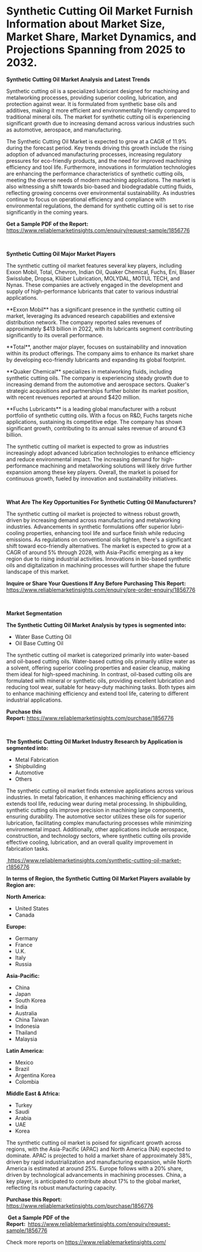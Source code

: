 <p><h1>Synthetic Cutting Oil Market Furnish Information about Market Size, Market Share, Market Dynamics, and Projections Spanning from 2025 to 2032.</h1></p><p><strong>Synthetic Cutting Oil Market Analysis and Latest Trends</strong></p>
<p><p>Synthetic cutting oil is a specialized lubricant designed for machining and metalworking processes, providing superior cooling, lubrication, and protection against wear. It is formulated from synthetic base oils and additives, making it more efficient and environmentally friendly compared to traditional mineral oils. The market for synthetic cutting oil is experiencing significant growth due to increasing demand across various industries such as automotive, aerospace, and manufacturing.</p><p>The Synthetic Cutting Oil Market is expected to grow at a CAGR of 11.9% during the forecast period. Key trends driving this growth include the rising adoption of advanced manufacturing processes, increasing regulatory pressures for eco-friendly products, and the need for improved machining efficiency and tool life. Furthermore, innovations in formulation technologies are enhancing the performance characteristics of synthetic cutting oils, meeting the diverse needs of modern machining applications. The market is also witnessing a shift towards bio-based and biodegradable cutting fluids, reflecting growing concerns over environmental sustainability. As industries continue to focus on operational efficiency and compliance with environmental regulations, the demand for synthetic cutting oil is set to rise significantly in the coming years.</p></p>
<p><strong>Get a Sample PDF of the Report:&nbsp;</strong> <a href="https://www.reliablemarketinsights.com/enquiry/request-sample/1856776?utm_campaign=2113&utm_medium=2&utm_source=Github&utm_content=ia&utm_term=30012025&utm_id=synthetic-cutting-oil">https://www.reliablemarketinsights.com/enquiry/request-sample/1856776</a></p>
<p>&nbsp;</p>
<p><strong>Synthetic Cutting Oil Major Market Players</strong></p>
<p><p>The synthetic cutting oil market features several key players, including Exxon Mobil, Total, Chevron, Indian Oil, Quaker Chemical, Fuchs, Eni, Blaser Swisslube, Dropsa, Klüber Lubrication, MOLYDAL, MOTUL TECH, and Nynas. These companies are actively engaged in the development and supply of high-performance lubricants that cater to various industrial applications.</p><p>**Exxon Mobil** has a significant presence in the synthetic cutting oil market, leveraging its advanced research capabilities and extensive distribution network. The company reported sales revenues of approximately $413 billion in 2022, with its lubricants segment contributing significantly to its overall performance.</p><p>**Total**, another major player, focuses on sustainability and innovation within its product offerings. The company aims to enhance its market share by developing eco-friendly lubricants and expanding its global footprint.</p><p>**Quaker Chemical** specializes in metalworking fluids, including synthetic cutting oils. The company is experiencing steady growth due to increasing demand from the automotive and aerospace sectors. Quaker's strategic acquisitions and partnerships further bolster its market position, with recent revenues reported at around $420 million.</p><p>**Fuchs Lubricants** is a leading global manufacturer with a robust portfolio of synthetic cutting oils. With a focus on R&D, Fuchs targets niche applications, sustaining its competitive edge. The company has shown significant growth, contributing to its annual sales revenue of around €3 billion.</p><p>The synthetic cutting oil market is expected to grow as industries increasingly adopt advanced lubrication technologies to enhance efficiency and reduce environmental impact. The increasing demand for high-performance machining and metalworking solutions will likely drive further expansion among these key players. Overall, the market is poised for continuous growth, fueled by innovation and sustainability initiatives.</p></p>
<p>&nbsp;</p>
<p><strong>What Are The Key Opportunities For Synthetic Cutting Oil Manufacturers?</strong></p>
<p><p>The synthetic cutting oil market is projected to witness robust growth, driven by increasing demand across manufacturing and metalworking industries. Advancements in synthetic formulations offer superior lubri-cooling properties, enhancing tool life and surface finish while reducing emissions. As regulations on conventional oils tighten, there's a significant shift toward eco-friendly alternatives. The market is expected to grow at a CAGR of around 5% through 2028, with Asia-Pacific emerging as a key region due to rising industrial activities. Innovations in bio-based synthetic oils and digitalization in machining processes will further shape the future landscape of this market.</p></p>
<p><strong>Inquire or Share Your Questions If Any Before Purchasing This Report:</strong> <a href="https://www.reliablemarketinsights.com/enquiry/pre-order-enquiry/1856776?utm_campaign=2113&utm_medium=2&utm_source=Github&utm_content=ia&utm_term=30012025&utm_id=synthetic-cutting-oil">https://www.reliablemarketinsights.com/enquiry/pre-order-enquiry/1856776</a></p>
<p>&nbsp;</p>
<p><strong>Market Segmentation</strong></p>
<p><strong>The Synthetic Cutting Oil Market Analysis by types is segmented into:</strong></p>
<p><ul><li>Water Base Cutting Oil</li><li>Oil Base Cutting Oil</li></ul></p>
<p><p>The synthetic cutting oil market is categorized primarily into water-based and oil-based cutting oils. Water-based cutting oils primarily utilize water as a solvent, offering superior cooling properties and easier cleanup, making them ideal for high-speed machining. In contrast, oil-based cutting oils are formulated with mineral or synthetic oils, providing excellent lubrication and reducing tool wear, suitable for heavy-duty machining tasks. Both types aim to enhance machining efficiency and extend tool life, catering to different industrial applications.</p></p>
<p><strong>Purchase this Report:&nbsp;</strong><a href="https://www.reliablemarketinsights.com/purchase/1856776?utm_campaign=2113&utm_medium=2&utm_source=Github&utm_content=ia&utm_term=30012025&utm_id=synthetic-cutting-oil">https://www.reliablemarketinsights.com/purchase/1856776</a></p>
<p>&nbsp;</p>
<p><strong>The Synthetic Cutting Oil Market Industry Research by Application is segmented into:</strong></p>
<p><ul><li>Metal Fabrication</li><li>Shipbuilding</li><li>Automotive</li><li>Others</li></ul></p>
<p><p>The synthetic cutting oil market finds extensive applications across various industries. In metal fabrication, it enhances machining efficiency and extends tool life, reducing wear during metal processing. In shipbuilding, synthetic cutting oils improve precision in machining large components, ensuring durability. The automotive sector utilizes these oils for superior lubrication, facilitating complex manufacturing processes while minimizing environmental impact. Additionally, other applications include aerospace, construction, and technology sectors, where synthetic cutting oils provide effective cooling, lubrication, and an overall quality improvement in fabrication tasks.</p></p>
<p><a href="https://www.reliablemarketinsights.com/synthetic-cutting-oil-market-r1856776?utm_campaign=2113&utm_medium=2&utm_source=Github&utm_content=ia&utm_term=30012025&utm_id=synthetic-cutting-oil">&nbsp;https://www.reliablemarketinsights.com/synthetic-cutting-oil-market-r1856776</a></p>
<p><strong>In terms of Region, the Synthetic Cutting Oil Market Players available by Region are:</strong></p>
<p>
    <p> <strong> North America: </strong>
        <ul>
            <li>United States</li>
            <li>Canada</li>
        </ul>
        </p> 
    <p> <strong> Europe: </strong>
        <ul>
            <li>Germany</li>
            <li>France</li>
            <li>U.K.</li>
            <li>Italy</li>
            <li>Russia</li>
        </ul>
        </p> 
    <p> <strong> Asia-Pacific: </strong>
        <ul>
            <li>China</li>
            <li>Japan</li>
            <li>South Korea</li>
            <li>India</li>
            <li>Australia</li>
            <li>China Taiwan</li>
            <li>Indonesia</li>
            <li>Thailand</li>
            <li>Malaysia</li>
        </ul>
        </p> 
    <p> <strong> Latin America: </strong>
        <ul>
            <li>Mexico</li>
            <li>Brazil</li>
            <li>Argentina Korea</li>
            <li>Colombia</li>
        </ul>
        </p> 
    <p> <strong> Middle East & Africa: </strong>
        <ul>
            <li>Turkey</li>
            <li>Saudi</li>
            <li>Arabia</li>
            <li>UAE</li>
            <li>Korea</li>
        </ul>
    </p>
    </p>
<p><p>The synthetic cutting oil market is poised for significant growth across regions, with the Asia-Pacific (APAC) and North America (NA) expected to dominate. APAC is projected to hold a market share of approximately 38%, driven by rapid industrialization and manufacturing expansion, while North America is estimated at around 25%. Europe follows with a 20% share, driven by technological advancements in machining processes. China, a key player, is anticipated to contribute about 17% to the global market, reflecting its robust manufacturing capacity.</p></p>
<p><strong>Purchase this Report: </strong><a href="https://www.reliablemarketinsights.com/purchase/1856776?utm_campaign=2113&utm_medium=2&utm_source=Github&utm_content=ia&utm_term=30012025&utm_id=synthetic-cutting-oil">https://www.reliablemarketinsights.com/purchase/1856776</a></p>
<p>&nbsp;<strong>Get a Sample PDF of the Report:&nbsp;&nbsp;</strong><a href="https://www.reliablemarketinsights.com/enquiry/request-sample/1856776?utm_campaign=2113&utm_medium=2&utm_source=Github&utm_content=ia&utm_term=30012025&utm_id=synthetic-cutting-oil">https://www.reliablemarketinsights.com/enquiry/request-sample/1856776</a></p>
<p><strong></strong></p>
<p>Check more reports on <a href="https://www.reliablemarketinsights.com/?utm_campaign=2113&utm_medium=2&utm_source=Github&utm_content=ia&utm_term=30012025&utm_id=synthetic-cutting-oil">https://www.reliablemarketinsights.com/</a></p>